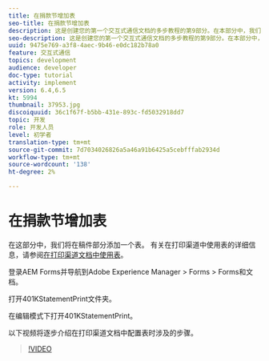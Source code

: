 ```yaml
---
title: 在捐款节增加表
seo-title: 在捐款节增加表
description: 这是创建您的第一个交互式通信文档的多步教程的第9部分。在本部分中，我们将向贡献部分添加一个表。
seo-description: 这是创建您的第一个交互式通信文档的多步教程的第9部分。在本部分中，我们将向贡献部分添加一个表。
uuid: 9475e769-a3f8-4aec-9b46-e0dc182b78a0
feature: 交互式通信
topics: development
audience: developer
doc-type: tutorial
activity: implement
version: 6.4,6.5
kt: 5994
thumbnail: 37953.jpg
discoiquuid: 36c1f67f-b5bb-431e-893c-fd5032918dd7
topic: 开发
role: 开发人员
level: 初学者
translation-type: tm+mt
source-git-commit: 7d7034026826a5a46a91b6425a5cebfffab2934d
workflow-type: tm+mt
source-wordcount: '138'
ht-degree: 2%

---
```



# 在捐款节增加表

在这部分中，我们将在稿件部分添加一个表。
有关在打印渠道中使用表的详细信息，请参阅[在打印渠道文档中使用表](/help/forms/interactive-communications/table-in-print-channel-documents-video-use.md)。

登录AEM Forms并导航到Adobe Experience Manager > Forms > Forms和文档。

打开401KStatementPrint文件夹。

在编辑模式下打开401KStatementPrint。

以下视频将逐步介绍在打印渠道文档中配置表时涉及的步骤。

>[!VIDEO](https://video.tv.adobe.com/v/22387t1?quality=9&learn=on)

